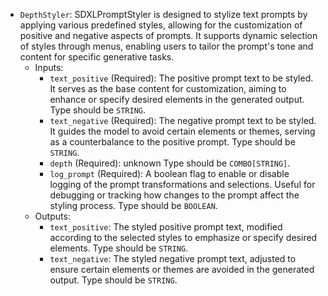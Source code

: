 - `DepthStyler`: SDXLPromptStyler is designed to stylize text prompts by applying various predefined styles, allowing for the customization of positive and negative aspects of prompts. It supports dynamic selection of styles through menus, enabling users to tailor the prompt's tone and content for specific generative tasks.
    - Inputs:
        - `text_positive` (Required): The positive prompt text to be styled. It serves as the base content for customization, aiming to enhance or specify desired elements in the generated output. Type should be `STRING`.
        - `text_negative` (Required): The negative prompt text to be styled. It guides the model to avoid certain elements or themes, serving as a counterbalance to the positive prompt. Type should be `STRING`.
        - `depth` (Required): unknown Type should be `COMBO[STRING]`.
        - `log_prompt` (Required): A boolean flag to enable or disable logging of the prompt transformations and selections. Useful for debugging or tracking how changes to the prompt affect the styling process. Type should be `BOOLEAN`.
    - Outputs:
        - `text_positive`: The styled positive prompt text, modified according to the selected styles to emphasize or specify desired elements. Type should be `STRING`.
        - `text_negative`: The styled negative prompt text, adjusted to ensure certain elements or themes are avoided in the generated output. Type should be `STRING`.
